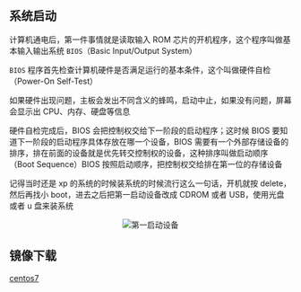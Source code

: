<!-- ---
title: 虚拟机
date: 2020-01-26
tags:
  - 大前端
  - 操作系统
  - Linux
--- -->

<!-- 虽然都 0202 年了，现在都不流行装系统了，但是作为一个开发，经常与电脑打交道还是需要会装系统的。曾几何时，我们用 xp 系统的时候安装 -->

## 系统启动

计算机通电后，第一件事情就是读取输入 ROM 芯片的开机程序，这个程序叫做基本输入输出系统 `BIOS`（Basic Input/Output System）

`BIOS` 程序首先检查计算机硬件是否满足运行的基本条件，这个叫做硬件自检（Power-On Self-Test）

如果硬件出现问题，主板会发出不同含义的蜂鸣，启动中止，如果没有问题，屏幕会显示出 CPU、内存、硬盘等信息

硬件自检完成后，BIOS 会把控制权交给下一阶段的启动程序；这时候 BIOS 要知道下一阶段的启动程序具体存放在哪一个设备，BIOS 需要有一个外部存储设备的排序，排在前面的设备就是优先转交控制权的设备，这种排序叫做启动顺序（Boot Sequence）BIOS 按照启动顺序，把控制权交给排在第一位的存储设备

记得当时还是 xp 的系统的时候装系统的时候流行这么一句话，开机就按 delete，然后再找小 boot，进去之后把第一启动设备改成 CDROM 或者 USB，使用光盘或者 u 盘来装系统

<p align="center" class="p-images">
  <img :src="$withBase('/imgs/system-bios.jpg')" height="" title="第一启动设备" />
</p>
<!-- https://my.vmware.com/cn/web/vmware/info/slug/desktop_end_user_computing/vmware_workstation_pro/14_0 -->

## 镜像下载

[centos7](http://mirrors.aliyun.com/centos/7/isos/x86_64/)
